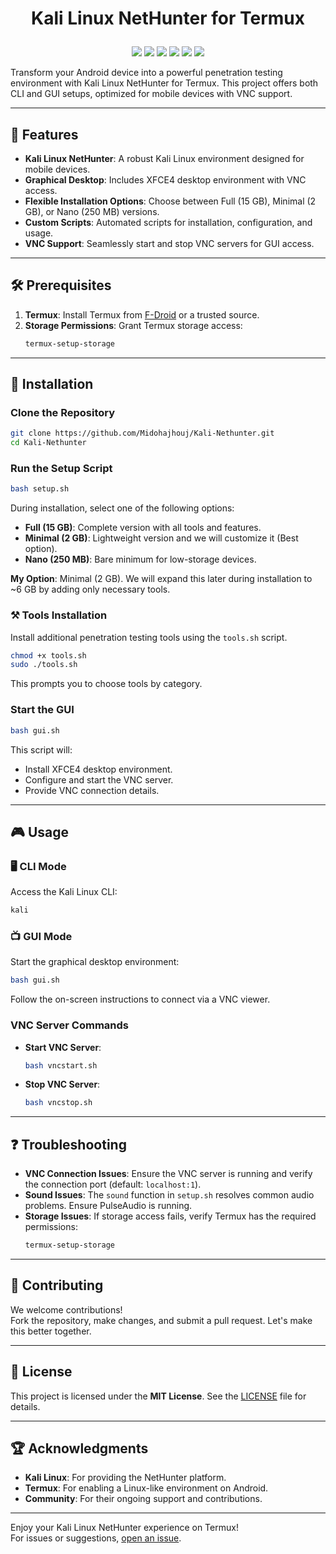 # <p align="center">Kali Linux NetHunter for Termux</p>

<p align="center">
  <img src="https://img.shields.io/badge/Platform-Termux-a80505?style=flat-square">
  <img src="https://img.shields.io/badge/License-MIT-a80505?style=flat-square">
  <img src="https://img.shields.io/badge/Open%20Source-Yes-a80505?style=flat-square">
  <img src="https://img.shields.io/github/repo-size/Midohajhouj/Kali-Nethunter?label=Size&color=a80505">
  <img src="https://img.shields.io/github/stars/Midohajhouj/Kali-Nethunter?style=flat&label=Stars&color=a80505">
  <img src="https://img.shields.io/github/languages/top/Midohajhouj/Kali-Nethunter?color=a80505">
</p>

Transform your Android device into a powerful penetration testing environment with Kali Linux NetHunter for Termux. This project offers both CLI and GUI setups, optimized for mobile devices with VNC support.

---

## 🌟 Features

- **Kali Linux NetHunter**: A robust Kali Linux environment designed for mobile devices.
- **Graphical Desktop**: Includes XFCE4 desktop environment with VNC access.
- **Flexible Installation Options**: Choose between Full (15 GB), Minimal (2 GB), or Nano (250 MB) versions.
- **Custom Scripts**: Automated scripts for installation, configuration, and usage.
- **VNC Support**: Seamlessly start and stop VNC servers for GUI access.

---

## 🛠 Prerequisites

1. **Termux**: Install Termux from [F-Droid](https://f-droid.org) or a trusted source.
2. **Storage Permissions**: Grant Termux storage access:
   ```bash
   termux-setup-storage
   ```

---

## 🚀 Installation

### Clone the Repository
```bash
git clone https://github.com/Midohajhouj/Kali-Nethunter.git
cd Kali-Nethunter
```

### Run the Setup Script
```bash
bash setup.sh
```
During installation, select one of the following options:
- **Full (15 GB)**: Complete version with all tools and features.
- **Minimal (2 GB)**: Lightweight version and we will customize it (Best option).  
- **Nano (250 MB)**: Bare minimum for low-storage devices.

**My Option**: Minimal (2 GB). We will expand this later during installation to ~6 GB by adding only necessary tools.

### ⚒️ Tools Installation

Install additional penetration testing tools using the `tools.sh` script.

```bash
chmod +x tools.sh
sudo ./tools.sh
```
This prompts you to choose tools by category.

### Start the GUI
```bash
bash gui.sh
```
This script will:
- Install XFCE4 desktop environment.
- Configure and start the VNC server.
- Provide VNC connection details.

---

## 🎮 Usage

### 🖥️ CLI Mode
Access the Kali Linux CLI:
```bash
kali
```

### 📺 GUI Mode
Start the graphical desktop environment:
```bash
bash gui.sh
```
Follow the on-screen instructions to connect via a VNC viewer.

### VNC Server Commands
- **Start VNC Server**:
  ```bash
  bash vncstart.sh
  ```
- **Stop VNC Server**:
  ```bash
  bash vncstop.sh
  ```

---

## ❓ Troubleshooting

- **VNC Connection Issues**: Ensure the VNC server is running and verify the connection port (default: `localhost:1`).
- **Sound Issues**: The `sound` function in `setup.sh` resolves common audio problems. Ensure PulseAudio is running.
- **Storage Issues**: If storage access fails, verify Termux has the required permissions:
  ```bash
  termux-setup-storage
  ```

---

## 🤝 Contributing

We welcome contributions!  
Fork the repository, make changes, and submit a pull request. Let's make this better together.

---

## 📜 License

This project is licensed under the **MIT License**. See the [LICENSE](LICENSE) file for details.

---

## 🏆 Acknowledgments

- **Kali Linux**: For providing the NetHunter platform.
- **Termux**: For enabling a Linux-like environment on Android.
- **Community**: For their ongoing support and contributions.

---

Enjoy your Kali Linux NetHunter experience on Termux!  
For issues or suggestions, [open an issue](https://github.com/your-repo/kali-nethunter-termux/issues).
